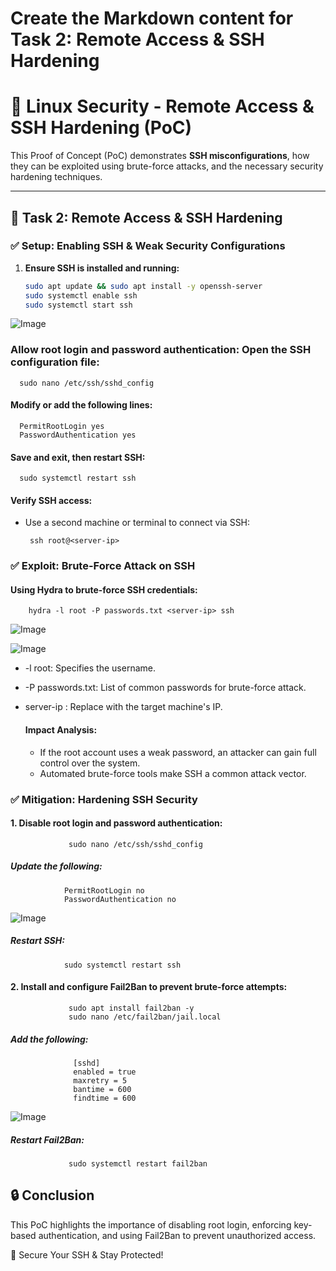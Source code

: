 # Create the Markdown content for Task 2: Remote Access & SSH Hardening

# 🔐 Linux Security - Remote Access & SSH Hardening (PoC)

This Proof of Concept (PoC) demonstrates **SSH misconfigurations**, how they can be exploited using brute-force attacks, and the necessary security hardening techniques.

---

## 📌 **Task 2: Remote Access & SSH Hardening**

### ✅ **Setup: Enabling SSH & Weak Security Configurations**

1. **Ensure SSH is installed and running:**
   ```bash
   sudo apt update && sudo apt install -y openssh-server
   sudo systemctl enable ssh
   sudo systemctl start ssh

![Image](https://github.com/user-attachments/assets/2f105a47-3971-4311-b5b3-236c3e909920)


### Allow root login and password authentication: Open the SSH configuration file:

      sudo nano /etc/ssh/sshd_config

  #### Modify or add the following lines:

      PermitRootLogin yes
      PasswordAuthentication yes

  #### Save and exit, then restart SSH:

      sudo systemctl restart ssh

 #### Verify SSH access:

   - Use a second machine or terminal to connect via SSH:


          ssh root@<server-ip> 

     
### ✅ Exploit: Brute-Force Attack on SSH


  #### Using Hydra to brute-force SSH credentials:
  
        hydra -l root -P passwords.txt <server-ip> ssh

  ![Image](https://github.com/user-attachments/assets/9572506e-8217-4018-af4c-a533b847e082)

  ![Image](https://github.com/user-attachments/assets/bda2e27a-6614-4e35-b216-e7aa2e8e949c)

- -l root: Specifies the username.
- -P passwords.txt: List of common passwords for brute-force attack.
- server-ip : Replace with the target machine's IP.

  #### Impact Analysis:

  - If the root account uses a weak password, an attacker can gain full control over the system.
  - Automated brute-force tools make SSH a common attack vector.
 

### ✅ Mitigation: Hardening SSH Security

   #### 1. Disable root login and password authentication:

                 sudo nano /etc/ssh/sshd_config

   ##### Update the following:

                PermitRootLogin no
                PasswordAuthentication no


  ![Image](https://github.com/user-attachments/assets/361d2eb3-93b7-43a6-add0-4b6a2c647547)


  ##### Restart SSH:

                sudo systemctl restart ssh
                
 #### 2. Install and configure Fail2Ban to prevent brute-force attempts:


                 sudo apt install fail2ban -y
                 sudo nano /etc/fail2ban/jail.local

  ##### Add the following:

                  [sshd]
                  enabled = true
                  maxretry = 5
                  bantime = 600
                  findtime = 600

  ![Image](https://github.com/user-attachments/assets/1f49b3e7-708f-4342-a01f-d7eb56c87ab4)


 ##### Restart Fail2Ban:

                 sudo systemctl restart fail2ban




## 🔒 Conclusion

This PoC highlights the importance of disabling root login, enforcing key-based authentication, and using Fail2Ban to prevent unauthorized access.

🚀 Secure Your SSH & Stay Protected!




